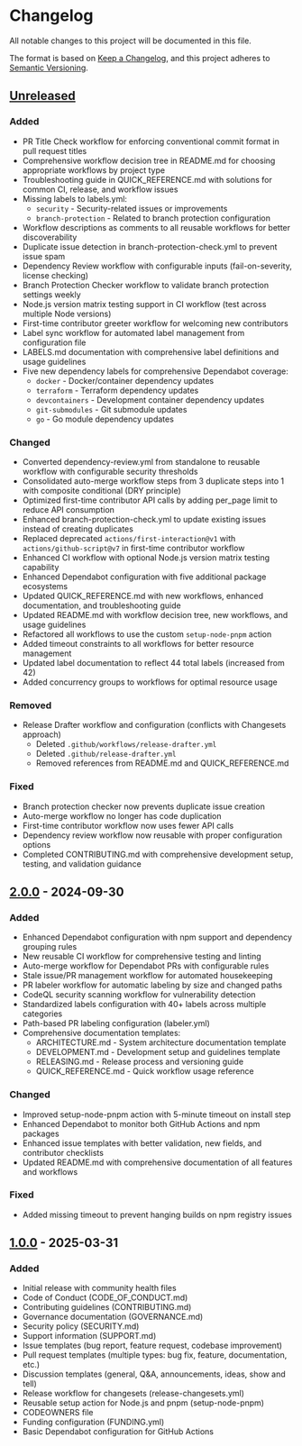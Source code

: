 # Changelog

All notable changes to this project will be documented in this file.

The format is based on [Keep a Changelog](https://keepachangelog.com/en/1.0.0/),
and this project adheres to [Semantic Versioning](https://semver.org/spec/v2.0.0.html).

## [Unreleased]

### Added

- PR Title Check workflow for enforcing conventional commit format in pull request titles
- Comprehensive workflow decision tree in README.md for choosing appropriate workflows by project type
- Troubleshooting guide in QUICK_REFERENCE.md with solutions for common CI, release, and workflow issues
- Missing labels to labels.yml:
  - `security` - Security-related issues or improvements
  - `branch-protection` - Related to branch protection configuration
- Workflow descriptions as comments to all reusable workflows for better discoverability
- Duplicate issue detection in branch-protection-check.yml to prevent issue spam
- Dependency Review workflow with configurable inputs (fail-on-severity, license checking)
- Branch Protection Checker workflow to validate branch protection settings weekly
- Node.js version matrix testing support in CI workflow (test across multiple Node versions)
- First-time contributor greeter workflow for welcoming new contributors
- Label sync workflow for automated label management from configuration file
- LABELS.md documentation with comprehensive label definitions and usage guidelines
- Five new dependency labels for comprehensive Dependabot coverage:
  - `docker` - Docker/container dependency updates
  - `terraform` - Terraform dependency updates
  - `devcontainers` - Development container dependency updates
  - `git-submodules` - Git submodule updates
  - `go` - Go module dependency updates

### Changed

- Converted dependency-review.yml from standalone to reusable workflow with configurable security thresholds
- Consolidated auto-merge workflow steps from 3 duplicate steps into 1 with composite conditional (DRY principle)
- Optimized first-time contributor API calls by adding per_page limit to reduce API consumption
- Enhanced branch-protection-check.yml to update existing issues instead of creating duplicates
- Replaced deprecated `actions/first-interaction@v1` with `actions/github-script@v7` in first-time contributor workflow
- Enhanced CI workflow with optional Node.js version matrix testing capability
- Enhanced Dependabot configuration with five additional package ecosystems
- Updated QUICK_REFERENCE.md with new workflows, enhanced documentation, and troubleshooting guide
- Updated README.md with workflow decision tree, new workflows, and usage guidelines
- Refactored all workflows to use the custom `setup-node-pnpm` action
- Added timeout constraints to all workflows for better resource management
- Updated label documentation to reflect 44 total labels (increased from 42)
- Added concurrency groups to workflows for optimal resource usage

### Removed

- Release Drafter workflow and configuration (conflicts with Changesets approach)
  - Deleted `.github/workflows/release-drafter.yml`
  - Deleted `.github/release-drafter.yml`
  - Removed references from README.md and QUICK_REFERENCE.md

### Fixed

- Branch protection checker now prevents duplicate issue creation
- Auto-merge workflow no longer has code duplication
- First-time contributor workflow now uses fewer API calls
- Dependency review workflow now reusable with proper configuration options
- Completed CONTRIBUTING.md with comprehensive development setup, testing, and validation guidance

## [2.0.0] - 2024-09-30

### Added

- Enhanced Dependabot configuration with npm support and dependency grouping rules
- New reusable CI workflow for comprehensive testing and linting
- Auto-merge workflow for Dependabot PRs with configurable rules
- Stale issue/PR management workflow for automated housekeeping
- PR labeler workflow for automatic labeling by size and changed paths
- CodeQL security scanning workflow for vulnerability detection
- Standardized labels configuration with 40+ labels across multiple categories
- Path-based PR labeling configuration (labeler.yml)
- Comprehensive documentation templates:
  - ARCHITECTURE.md - System architecture documentation template
  - DEVELOPMENT.md - Development setup and guidelines template
  - RELEASING.md - Release process and versioning guide
  - QUICK_REFERENCE.md - Quick workflow usage reference

### Changed

- Improved setup-node-pnpm action with 5-minute timeout on install step
- Enhanced Dependabot to monitor both GitHub Actions and npm packages
- Enhanced issue templates with better validation, new fields, and contributor checklists
- Updated README.md with comprehensive documentation of all features and workflows

### Fixed

- Added missing timeout to prevent hanging builds on npm registry issues

## [1.0.0] - 2025-03-31

### Added

- Initial release with community health files
- Code of Conduct (CODE_OF_CONDUCT.md)
- Contributing guidelines (CONTRIBUTING.md)
- Governance documentation (GOVERNANCE.md)
- Security policy (SECURITY.md)
- Support information (SUPPORT.md)
- Issue templates (bug report, feature request, codebase improvement)
- Pull request templates (multiple types: bug fix, feature, documentation, etc.)
- Discussion templates (general, Q&A, announcements, ideas, show and tell)
- Release workflow for changesets (release-changesets.yml)
- Reusable setup action for Node.js and pnpm (setup-node-pnpm)
- CODEOWNERS file
- Funding configuration (FUNDING.yml)
- Basic Dependabot configuration for GitHub Actions

[Unreleased]: https://github.com/benhigham/.github/compare/v2.0.0...HEAD
[2.0.0]: https://github.com/benhigham/.github/compare/v1.0.0...v2.0.0
[1.0.0]: https://github.com/benhigham/.github/releases/tag/v1.0.0
